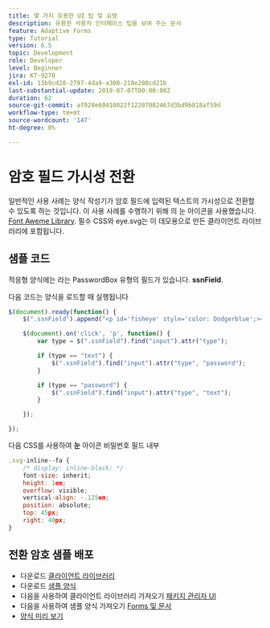 ```yaml
---
title: 몇 가지 유용한 UI 팁 및 요령
description: 유용한 사용자 인터페이스 팁을 보여 주는 문서
feature: Adaptive Forms
type: Tutorial
version: 6.5
topic: Development
role: Developer
level: Beginner
jira: KT-9270
exl-id: 13b9cd28-2797-4da9-a300-218e208cd21b
last-substantial-update: 2019-07-07T00:00:00Z
duration: 62
source-git-commit: af928e60410022f12207082467d3bd9b818af59d
workflow-type: tm+mt
source-wordcount: '147'
ht-degree: 0%

---
```


# 암호 필드 가시성 전환

일반적인 사용 사례는 양식 작성기가 암호 필드에 입력된 텍스트의 가시성으로 전환할 수 있도록 하는 것입니다.
이 사용 사례를 수행하기 위해 의 눈 아이콘을 사용했습니다. [Font Aweme Library](https://fontawesome.com/). 필수 CSS와 eye.svg는 이 데모용으로 만든 클라이언트 라이브러리에 포함됩니다.



## 샘플 코드

적응형 양식에는 라는 PasswordBox 유형의 필드가 있습니다. **ssnField**.

다음 코드는 양식을 로드할 때 실행됩니다

```javascript
$(document).ready(function() {
    $(".ssnField").append("<p id='fisheye' style='color: Dodgerblue';><i class='fa fa-eye'></i></p>");

    $(document).on('click', 'p', function() {
        var type = $(".ssnField").find("input").attr("type");

        if (type == "text") {
            $(".ssnField").find("input").attr("type", "password");
        }

        if (type == "password") {
            $(".ssnField").find("input").attr("type", "text");
        }

    });

});
```

다음 CSS를 사용하여 **눈** 아이콘 비밀번호 필드 내부

```javascript
.svg-inline--fa {
    /* display: inline-block; */
    font-size: inherit;
    height: 1em;
    overflow: visible;
    vertical-align: -.125em;
    position: absolute;
    top: 45px;
    right: 40px;
}
```

## 전환 암호 샘플 배포

* 다운로드 [클라이언트 라이브러리](assets/simple-ui-tips.zip)
* 다운로드 [샘플 양식](assets/simple-ui-tricks-form.zip)
* 다음을 사용하여 클라이언트 라이브러리 가져오기 [패키지 관리자 UI](http://localhost:4502/crx/packmgr/index.jsp)
* 다음을 사용하여 샘플 양식 가져오기 [Forms 및 문서](http://localhost:4502/aem/forms.html/content/dam/formsanddocuments)
* [양식 미리 보기](http://localhost:4502/content/dam/formsanddocuments/simpleuitips/jcr:content?wcmmode=disabled)
